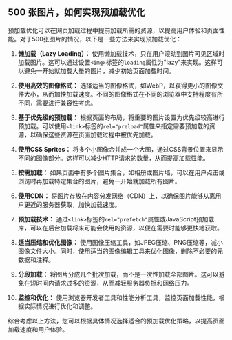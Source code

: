 ## 500 张图片，如何实现预加载优化


预加载优化可以在网页加载过程中提前加载所需的资源，以提高用户体验和页面性能。对于500张图片的情况，以下是一些方法来实现预加载优化：

1. **懒加载（Lazy Loading）：** 使用懒加载技术，只在用户滚动到图片可见区域时加载图片。这可以通过设置`<img>`标签的`loading`属性为"lazy"来实现。这样可以避免一开始就加载大量的图片，减少初始页面加载时间。

2. **使用高效的图像格式：** 选择适当的图像格式，如WebP，以获得更小的图像文件大小，从而加快加载速度。不同的图像格式在不同的浏览器中支持程度有所不同，需要进行兼容性考虑。

3. **基于优先级的预加载：** 根据页面的布局，将重要的图片设置为优先级较高进行预加载。可以使用`<link>`标签的`rel="preload"`属性来指定需要预加载的资源，以确保这些资源在页面加载过程中被优先加载。

4. **使用CSS Sprites：** 将多个小图像合并成一个大图，通过CSS背景位置来显示不同的图像部分。这样可以减少HTTP请求的数量，从而提高加载性能。

5. **按需加载：** 如果页面中有多个图片集合，如相册或图片墙，可以在用户点击或浏览时再加载特定集合的图片，避免一开始就加载所有图片。

6. **使用CDN：** 将图片存放在内容分发网络（CDN）上，以确保图片能够从离用户更近的服务器获取，加快加载速度。

7. **预加载技术：** 通过`<link>`标签的`rel="prefetch"`属性或JavaScript预加载库，可以在后台加载将来可能会使用的资源，以便在需要时能够更快地获取。

8. **适当压缩和优化图像：** 使用图像压缩工具，如JPEG压缩、PNG压缩等，减小图像文件大小。同时，使用适当的图像编辑工具来优化图像，删除不必要的元数据和注释。

9. **分段加载：** 将图片分成几个批次加载，而不是一次性加载全部图片。这可以避免在短时间内请求过多的资源，从而减轻服务器负担和网络压力。

10. **监控和优化：** 使用浏览器开发者工具和性能分析工具，监控页面加载性能，根据实际情况进行优化和调整。

综合考虑以上方法，您可以根据具体情况选择适合的预加载优化策略，以提高页面加载速度和用户体验。